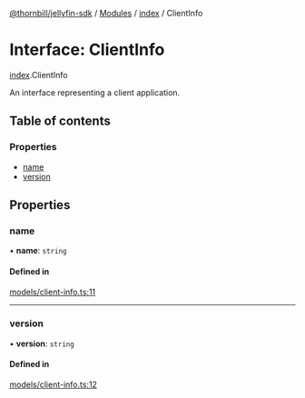 [@thornbill/jellyfin-sdk](../README.md) / [Modules](../modules.md) / [index](../modules/index.md) / ClientInfo

# Interface: ClientInfo

[index](../modules/index.md).ClientInfo

An interface representing a client application.

## Table of contents

### Properties

- [name](index.ClientInfo.md#name)
- [version](index.ClientInfo.md#version)

## Properties

### name

• **name**: `string`

#### Defined in

[models/client-info.ts:11](https://github.com/thornbill/jellyfin-sdk-typescript/blob/21a118e/src/models/client-info.ts#L11)

___

### version

• **version**: `string`

#### Defined in

[models/client-info.ts:12](https://github.com/thornbill/jellyfin-sdk-typescript/blob/21a118e/src/models/client-info.ts#L12)
